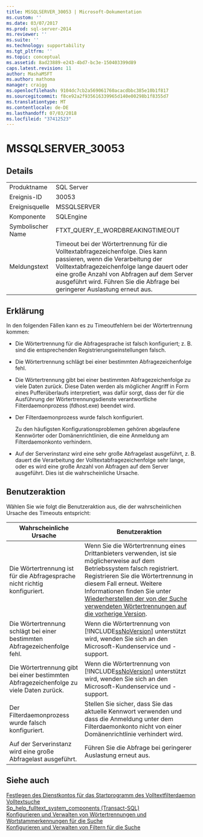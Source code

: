 ```yaml
---
title: MSSQLSERVER_30053 | Microsoft-Dokumentation
ms.custom: ''
ms.date: 03/07/2017
ms.prod: sql-server-2014
ms.reviewer: ''
ms.suite: ''
ms.technology: supportability
ms.tgt_pltfrm: ''
ms.topic: conceptual
ms.assetid: 8ad23889-e243-4bd7-bc3e-150403399d89
caps.latest.revision: 11
author: MashaMSFT
ms.author: mathoma
manager: craigg
ms.openlocfilehash: 9104dc7cb2a569061760acacdbbc385e10b1f817
ms.sourcegitcommit: f8ce92a2f935616339965d140e00298b1f8355d7
ms.translationtype: MT
ms.contentlocale: de-DE
ms.lasthandoff: 07/03/2018
ms.locfileid: "37412523"
---
```

# <a name="mssqlserver30053"></a>MSSQLSERVER_30053
    
## <a name="details"></a>Details  
  
|||  
|-|-|  
|Produktname|SQL Server|  
|Ereignis-ID|30053|  
|Ereignisquelle|MSSQLSERVER|  
|Komponente|SQLEngine|  
|Symbolischer Name|FTXT_QUERY_E_WORDBREAKINGTIMEOUT|  
|Meldungstext|Timeout bei der Wörtertrennung für die Volltextabfragezeichenfolge. Dies kann passieren, wenn die Verarbeitung der Volltextabfragezeichenfolge lange dauert oder eine große Anzahl von Abfragen auf dem Server ausgeführt wird. Führen Sie die Abfrage bei geringerer Auslastung erneut aus.|  
  
## <a name="explanation"></a>Erklärung  
 In den folgenden Fällen kann es zu Timeoutfehlern bei der Wörtertrennung kommen:  
  
-   Die Wörtertrennung für die Abfragesprache ist falsch konfiguriert; z. B. sind die entsprechenden Registrierungseinstellungen falsch.  
  
-   Die Wörtertrennung schlägt bei einer bestimmten Abfragezeichenfolge fehl.  
  
-   Die Wörtertrennung gibt bei einer bestimmten Abfragezeichenfolge zu viele Daten zurück. Diese Daten werden als möglicher Angriff in Form eines Pufferüberlaufs interpretiert, was dafür sorgt, dass der für die Ausführung der Wörtertrennungsdienste verantwortliche Filterdaemonprozess (fdhost.exe) beendet wird.  
  
-   Der Filterdaemonprozess wurde falsch konfiguriert.  
  
     Zu den häufigsten Konfigurationsproblemen gehören abgelaufene Kennwörter oder Domänenrichtlinien, die eine Anmeldung am Filterdaemonkonto verhindern.  
  
-   Auf der Serverinstanz wird eine sehr große Abfragelast ausgeführt, z. B. dauert die Verarbeitung der Volltextabfragezeichenfolge sehr lange, oder es wird eine große Anzahl von Abfragen auf dem Server ausgeführt. Dies ist die wahrscheinliche Ursache.  
  
## <a name="user-action"></a>Benutzeraktion  
 Wählen Sie wie folgt die Benutzeraktion aus, die der wahrscheinlichen Ursache des Timeouts entspricht:  
  
|Wahrscheinliche Ursache|Benutzeraktion|  
|--------------------|-----------------|  
|Die Wörtertrennung ist für die Abfragesprache nicht richtig konfiguriert.|Wenn Sie die Wörtertrennung eines Drittanbieters verwenden, ist sie möglicherweise auf dem Betriebssystem falsch registriert. Registrieren Sie die Wörtertrennung in diesem Fall erneut. Weitere Informationen finden Sie unter [Wiederherstellen der von der Suche verwendeten Wörtertrennungen auf die vorherige Version](../search/revert-the-word-breakers-used-by-search-to-the-previous-version.md).|  
|Die Wörtertrennung schlägt bei einer bestimmten Abfragezeichenfolge fehl.|Wenn die Wörtertrennung von [!INCLUDE[ssNoVersion](../../includes/ssnoversion-md.md)] unterstützt wird, wenden Sie sich an den Microsoft-Kundenservice und -support.|  
|Die Wörtertrennung gibt bei einer bestimmten Abfragezeichenfolge zu viele Daten zurück.|Wenn die Wörtertrennung von [!INCLUDE[ssNoVersion](../../includes/ssnoversion-md.md)] unterstützt wird, wenden Sie sich an den Microsoft-Kundenservice und -support.|  
|Der Filterdaemonprozess wurde falsch konfiguriert.|Stellen Sie sicher, dass Sie das aktuelle Kennwort verwenden und dass die Anmeldung unter dem Filterdaemonkonto nicht von einer Domänenrichtlinie verhindert wird.|  
|Auf der Serverinstanz wird eine große Abfragelast ausgeführt.|Führen Sie die Abfrage bei geringerer Auslastung erneut aus.|  
  
## <a name="see-also"></a>Siehe auch  
 [Festlegen des Dienstkontos für das Startprogramm des Volltextfilterdaemon](../search/set-the-service-account-for-the-full-text-filter-daemon-launcher.md)   
 [Volltextsuche](../search/full-text-search.md)   
 [Sp_help_fulltext_system_components &#40;Transact-SQL&#41;](/sql/relational-databases/system-stored-procedures/sp-help-fulltext-system-components-transact-sql)   
 [Konfigurieren und Verwalten von Wörtertrennungen und Wortstammerkennungen für die Suche](../search/configure-and-manage-word-breakers-and-stemmers-for-search.md)   
 [Konfigurieren und Verwalten von Filtern für die Suche](../search/configure-and-manage-filters-for-search.md)  
  
  
